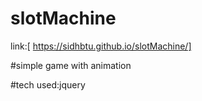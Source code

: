 # slotMachine


link:[ https://sidhbtu.github.io/slotMachine/]

#simple game with animation

#tech used:jquery

